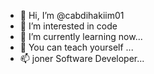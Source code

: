 - 👋 Hi, I’m @cabdihakiim01
- 👀 I’m interested in code 
- 🌱 I’m currently learning now...
- 💞️ You can teach yourself ...
- 📫 joner Software Developer...

<!---
cabdihakiim01/cabdihakiim01 is a ✨ special ✨ repository because its `README.md` (this file) appears on your GitHub profile.
You can click the Preview link to take a look at your changes.
--->
